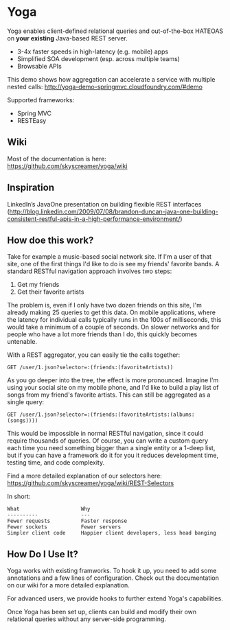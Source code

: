 # Yoga #

Yoga enables client-defined relational queries and out-of-the-box HATEOAS on **your existing** Java-based REST server.

* 3-4x faster speeds in high-latency (e.g. mobile) apps
* Simplified SOA development (esp. across multiple teams)
* Browsable APIs

This demo shows how aggregation can accelerate a service with multiple nested calls: http://yoga-demo-springmvc.cloudfoundry.com/#demo

Supported frameworks:

* Spring MVC
* RESTEasy

## Wiki ##
Most of the documentation is here: https://github.com/skyscreamer/yoga/wiki

## Inspiration ##
LinkedIn’s JavaOne presentation on building flexible REST interfaces (http://blog.linkedin.com/2009/07/08/brandon-duncan-java-one-building-consistent-restful-apis-in-a-high-performance-environment/)

## How doe this work? ##
Take for example a music-based social network site.  If I'm a user of that site, one of the first things I'd like to do is see my friends' favorite bands.  A standard RESTful navigation approach involves two steps:

1. Get my friends
2. Get their favorite artists

The problem is, even if I only have two dozen friends on this site, I'm already making 25 queries to get this data.  On mobile applications, where the latency for individual calls typically runs in the 100s of milliseconds, this would take a minimum of a couple of seconds.  On slower networks and for people who have a lot more friends than I do, this quickly becomes untenable.

With a REST aggregator, you can easily tie the calls together:

    GET /user/1.json?selector=:(friends:(favoriteArtists))

As you go deeper into the tree, the effect is more pronounced.  Imagine I'm using your social site on my mobile phone, and I'd like to build a play list of songs from my friend's favorite artists.  This can still be aggregated as a single query:

    GET /user/1.json?selector=:(friends:(favoriteArtists:(albums:(songs))))

This would be impossible in normal RESTful navigation, since it could require thousands of queries.  Of course, you can write a custom query each time you need something bigger than a single entity or a 1-deep list, but if you can have a framework do it for you it reduces development time, testing time, and code complexity.

Find a more detailed explanation of our selectors here: https://github.com/skyscreamer/yoga/wiki/REST-Selectors

In short:

    What                    Why
    ----------              ---
    Fewer requests          Faster response
    Fewer sockets           Fewer servers
    Simpler client code     Happier client developers, less head banging

## How Do I Use It? ##
Yoga works with existing framworks.  To hook it up, you need to add some annotations and a few lines of configuration.  Check out the documentation on our wiki for a more detailed explanation.

For advanced users, we provide hooks to further extend Yoga's capabilities.

Once Yoga has been set up, clients can build and modify their own relational queries without any server-side programming.  
